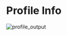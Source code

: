 # Profile Info

![profile_output](https://github.com/CodeWithCharan/Profile-Info/assets/106027109/357dfc11-2b42-4f11-9ba9-35c5e3d384ff)